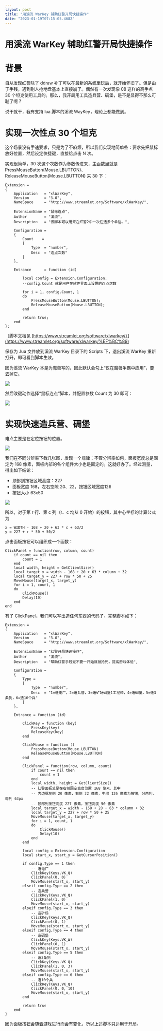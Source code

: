 ```yaml
---
layout: post
title: "用溪流 WarKey 辅助红警开局快捷操作"
date: "2023-01-19T07:15:05.468Z"
---
```

用溪流 WarKey 辅助红警开局快捷操作
=====================

背景
==

自从发现红警除了 ddraw 补丁可以在最新的系统里玩后，就开始怀旧了。但是由于手残，遇到别人抢地盘基本上直接崩了。偶然有一次发现像 08 这样的高手点 30 个坦克使用工具的。那么，我开局用工具造兵营、碉堡，是不是显得不那么可耻了呢？

说干就干，我有支持 lua 脚本的溪流 WayKey，理论上都能做到。

实现一次性点 30 个坦克
=============

这个场景没有手速要求，只是为了不麻烦，所以我们实现地简单些：要求先把鼠标放好位置，然后设定快捷键，直接给点击 N 次。

实现很简单，30 次这个次数作为参数传进来，主函数里就是 PressMouseButton(Mouse.LBUTTON)、ReleaseMouseButton(Mouse.LBUTTON) 来 30 下：

    Extension =
    {
        Application   = "xlWarKey",
        Version       = "3.0",
        NameSpace     = "http://www.streamlet.org/Software/xlWarKey/",
    
        ExtensionName = "鼠标连点",
        Author        = "溪流",
        Description   = "该脚本可以用来在红警2中一次性造多个单位。",
    
        Configuration =
        {
            Count    =
            {
                Type  = "number",
                Desc  = "连点次数"
            }
        },
    
        Entrance      = function (id)
    
            local config = Extension.Configuration;
            --config.Count 就是用户在软件界面上设置的连点次数
    
            for i = 1, config.Count, 1
            do 
                PressMouseButton(Mouse.LBUTTON);
                ReleaseMouseButton(Mouse.LBUTTON);
            end
    
            return true;
        end
    };
    
    

（脚本文档见 [https://www.streamlet.org/software/xlwarkey/）](https://www.streamlet.org/software/xlwarkey/%EF%BC%89)

保存为 .lua 文件放到溪流 WarKey 目录下的 Scripts 下，退出溪流 WarKey 重新打开，即可看到脚本生效。

因为溪流 WarKey 本是为魔兽写的，因此默认会勾上“仅在魔兽争霸中应用”，要去掉它。

![](https://img2023.cnblogs.com/blog/90455/202301/90455-20230119090230310-866996624.png)

然后改键动作选择“鼠标连点”脚本，并配置参数 Count 为 30 即可：

![](https://img2023.cnblogs.com/blog/90455/202301/90455-20230119090249878-907142622.png)

实现快速造兵营、碉堡
==========

难点主要是在定位按钮的位置。

![](https://img2023.cnblogs.com/blog/90455/202301/90455-20230119090258584-1758501232.png)

我们在不同分辨率下截几张图，发现一个规律：不管分辨率如何，面板宽度总是固定为 168 像素，面板内部的各个组件大小也是固定的。这就好办了。经过测量，得出如下结论：

*   顶部到按钮区域高度：227
*   面板宽度 168，左右空隙 20、22，按钮区域宽度126
*   按钮大小 63x50

![](https://img2023.cnblogs.com/blog/90455/202301/90455-20230119090306729-2049979102.png)

所以，对于第 r 行、第 c 列（r、c 均从 0 开始）的按钮，其中心坐标的计算公式为

    x = WIDTH - 168 + 20 + 63 * c + 63/2
    y = 227 + r * 50 + 50/2
    

点击面板按钮可以组织成一个函数：

    ClickPanel = function(row, column, count)
        if count == nil then
            count = 1
        end
        local width, height = GetClientSize()
        local target_x = width - 168 + 20 + 63 * column + 32
        local target_y = 227 + row * 50 + 25
        MoveMouse(target_x, target_y)
        for i = 1, count, 1
        do 
            ClickMouse()
            Delay(10)
        end
    end
    

有了 ClickPanel，我们可以写出造任何东西的代码了。完整脚本如下：

    Extension =
    {
        Application   = "xlWarKey",
        Version       = "3.0",
        NameSpace     = "http://www.streamlet.org/Software/xlWarKey/",
    
        ExtensionName = "红警开局快速操作",
        Author        = "溪流",
        Description   = "帮助红警手残党不要一开始就被抢死，提高游戏体验",
    
        Configuration =
        {
            Type =
            {
                Type  = "number",
                Desc  = "1=造电厂，2=造兵营，3=造矿场碉堡1工程师，4=造碉堡，5=造3条狗，6=造10个兵"
            }
        },
    
        Entrance = function (id)
    
            ClickKey = function (key)
                PressKey(key)
                ReleaseKey(key)
            end
    
            ClickMouse = function ()
                PressMouseButton(Mouse.LBUTTON)
                ReleaseMouseButton(Mouse.LBUTTON)
            end
    
            ClickPanel = function(row, column, count)
                if count == nil then
                    count = 1
                end
                local width, height = GetClientSize()
                -- 红警面板总是在右侧固定宽度位置 168 像素，其中
                -- 内边框左侧 20 像素，右侧 22 像素，中间 126 像素为按钮，分两列，每列 63px
                -- 顶部到按钮高度 227 像素，按钮高度 50 像素
                local target_x = width - 168 + 20 + 63 * column + 32
                local target_y = 227 + row * 50 + 25
                MoveMouse(target_x, target_y)
                for i = 1, count, 1
                do 
                    ClickMouse()
                    Delay(10)
                end
            end
    
            local config = Extension.Configuration
            local start_x, start_y = GetCursorPosition()
    
            if config.Type == 1 then
                -- 造电厂
                ClickKey(Keys.VK_Q)
                ClickPanel(0, 0)
                MoveMouse(start_x, start_y)
            elseif config.Type == 2 then
                -- 造兵营
                ClickKey(Keys.VK_Q)
                ClickPanel(1, 0)
                MoveMouse(start_x, start_y)
            elseif config.Type == 3 then
                -- 造矿场
                ClickKey(Keys.VK_Q)
                ClickPanel(0, 1)
                MoveMouse(start_x, start_y)
            elseif config.Type == 4 then
                -- 造碉堡
                ClickKey(Keys.VK_W)
                ClickPanel(0, 1)
                MoveMouse(start_x, start_y)
            elseif config.Type == 5 then
                -- 造3条狗
                ClickKey(Keys.VK_Q)
                ClickPanel(1, 0, 3)
                MoveMouse(start_x, start_y)
            elseif config.Type == 6 then
                -- 造10个兵
                ClickKey(Keys.VK_Q)
                ClickPanel(0, 0, 10)
                MoveMouse(start_x, start_y)
            end
    
            return true
        end
    }
    

因为面板按钮会随着游戏进行而会有变化，所以上述脚本只适用于开局。